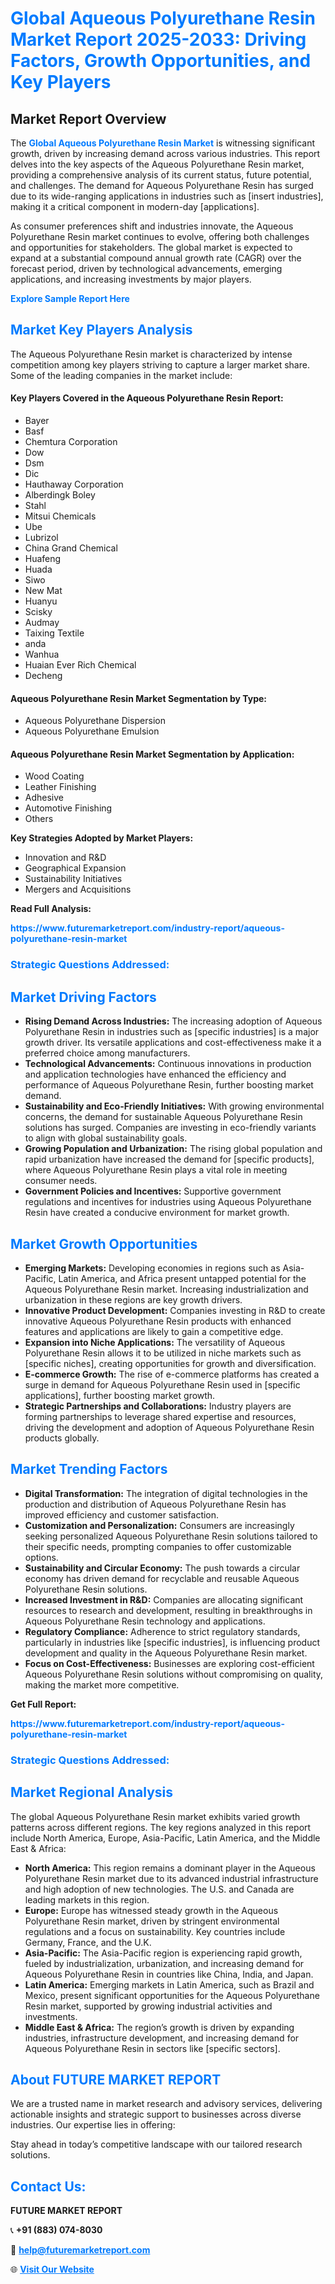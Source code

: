 <h1 style="color: #007BFF;">Global Aqueous Polyurethane Resin Market Report 2025-2033: Driving Factors, Growth Opportunities, and Key Players</h1>

<section id="overview">
<h2>Market Report Overview</h2>
<p>The <a href="https://www.futuremarketreport.com/industry-report/aqueous-polyurethane-resin-market" style="color: #007BFF; text-decoration: none;"><strong>Global Aqueous Polyurethane Resin Market</strong></a> is witnessing significant growth, driven by increasing demand across various industries. This report delves into the key aspects of the Aqueous Polyurethane Resin market, providing a comprehensive analysis of its current status, future potential, and challenges. The demand for Aqueous Polyurethane Resin has surged due to its wide-ranging applications in industries such as [insert industries], making it a critical component in modern-day [applications].</p>
<p>As consumer preferences shift and industries innovate, the Aqueous Polyurethane Resin market continues to evolve, offering both challenges and opportunities for stakeholders. The global market is expected to expand at a substantial compound annual growth rate (CAGR) over the forecast period, driven by technological advancements, emerging applications, and increasing investments by major players.</p>
</section>

<section id="overview">
<p><a href="https://www.futuremarketreport.com/request-sample/reportId=30636" style="color: #007BFF; text-decoration: none;"><strong>Explore Sample Report Here</strong></a></p>
</section>

<section id="key-players">
<h2 style="color: #007BFF;">Market Key Players Analysis</h2>
<p>The Aqueous Polyurethane Resin market is characterized by intense competition among key players striving to capture a larger market share. Some of the leading companies in the market include:</p>
<h4>Key Players Covered in the Aqueous Polyurethane Resin Report:</h4>
<ul><li>Bayer</li><li>Basf</li><li>Chemtura Corporation</li><li>Dow</li><li>Dsm</li><li>Dic</li><li>Hauthaway Corporation</li><li>Alberdingk Boley</li><li>Stahl</li><li>Mitsui Chemicals</li><li>Ube</li><li>Lubrizol</li><li>China Grand Chemical</li><li>Huafeng</li><li>Huada</li><li>Siwo</li><li>New Mat</li><li>Huanyu</li><li>Scisky</li><li>Audmay</li><li>Taixing Textile</li><li>anda</li><li>Wanhua</li><li>Huaian Ever Rich Chemical</li><li>Decheng</li></ul>
<h4>Aqueous Polyurethane Resin Market Segmentation by Type:</h4>
<ul><li>Aqueous Polyurethane Dispersion</li><li>Aqueous Polyurethane Emulsion</li></ul>

<h4>Aqueous Polyurethane Resin Market Segmentation by Application:</h4>
<ul><li>Wood Coating</li><li>Leather Finishing</li><li>Adhesive</li><li>Automotive Finishing</li><li>Others</li></ul>
<p><strong>Key Strategies Adopted by Market Players:</strong></p>
<ul>
<li>Innovation and R&D</li>
<li>Geographical Expansion</li>
<li>Sustainability Initiatives</li>
<li>Mergers and Acquisitions</li>
</ul>
</section>

<section>
<p><strong>Read Full Analysis: </strong></p><a href="https://www.futuremarketreport.com/industry-report/aqueous-polyurethane-resin-market" style="color: #007BFF; text-decoration: none;"><strong>https://www.futuremarketreport.com/industry-report/aqueous-polyurethane-resin-market</strong></a>
<h3 style="color: #007BFF;">Strategic Questions Addressed:</h3>
</section>

<section id="driving-factors">
<h2 style="color: #007BFF;">Market Driving Factors</h2>
<ul>
<li><strong>Rising Demand Across Industries:</strong> The increasing adoption of Aqueous Polyurethane Resin in industries such as [specific industries] is a major growth driver. Its versatile applications and cost-effectiveness make it a preferred choice among manufacturers.</li>
<li><strong>Technological Advancements:</strong> Continuous innovations in production and application technologies have enhanced the efficiency and performance of Aqueous Polyurethane Resin, further boosting market demand.</li>
<li><strong>Sustainability and Eco-Friendly Initiatives:</strong> With growing environmental concerns, the demand for sustainable Aqueous Polyurethane Resin solutions has surged. Companies are investing in eco-friendly variants to align with global sustainability goals.</li>
<li><strong>Growing Population and Urbanization:</strong> The rising global population and rapid urbanization have increased the demand for [specific products], where Aqueous Polyurethane Resin plays a vital role in meeting consumer needs.</li>
<li><strong>Government Policies and Incentives:</strong> Supportive government regulations and incentives for industries using Aqueous Polyurethane Resin have created a conducive environment for market growth.</li>
</ul>
</section>

<section id="growth-opportunities">
<h2 style="color: #007BFF;">Market Growth Opportunities</h2>
<ul>
<li><strong>Emerging Markets:</strong> Developing economies in regions such as Asia-Pacific, Latin America, and Africa present untapped potential for the Aqueous Polyurethane Resin market. Increasing industrialization and urbanization in these regions are key growth drivers.</li>
<li><strong>Innovative Product Development:</strong> Companies investing in R&D to create innovative Aqueous Polyurethane Resin products with enhanced features and applications are likely to gain a competitive edge.</li>
<li><strong>Expansion into Niche Applications:</strong> The versatility of Aqueous Polyurethane Resin allows it to be utilized in niche markets such as [specific niches], creating opportunities for growth and diversification.</li>
<li><strong>E-commerce Growth:</strong> The rise of e-commerce platforms has created a surge in demand for Aqueous Polyurethane Resin used in [specific applications], further boosting market growth.</li>
<li><strong>Strategic Partnerships and Collaborations:</strong> Industry players are forming partnerships to leverage shared expertise and resources, driving the development and adoption of Aqueous Polyurethane Resin products globally.</li>
</ul>
</section>

<section id="trending-factors">
<h2 style="color: #007BFF;">Market Trending Factors</h2>
<ul>
<li><strong>Digital Transformation:</strong> The integration of digital technologies in the production and distribution of Aqueous Polyurethane Resin has improved efficiency and customer satisfaction.</li>
<li><strong>Customization and Personalization:</strong> Consumers are increasingly seeking personalized Aqueous Polyurethane Resin solutions tailored to their specific needs, prompting companies to offer customizable options.</li>
<li><strong>Sustainability and Circular Economy:</strong> The push towards a circular economy has driven demand for recyclable and reusable Aqueous Polyurethane Resin solutions.</li>
<li><strong>Increased Investment in R&D:</strong> Companies are allocating significant resources to research and development, resulting in breakthroughs in Aqueous Polyurethane Resin technology and applications.</li>
<li><strong>Regulatory Compliance:</strong> Adherence to strict regulatory standards, particularly in industries like [specific industries], is influencing product development and quality in the Aqueous Polyurethane Resin market.</li>
<li><strong>Focus on Cost-Effectiveness:</strong> Businesses are exploring cost-efficient Aqueous Polyurethane Resin solutions without compromising on quality, making the market more competitive.</li>
</ul>
</section>

<section>
<p><strong>Get Full Report: </strong></p><a href="https://www.futuremarketreport.com/industry-report/aqueous-polyurethane-resin-market" style="color: #007BFF; text-decoration: none;"><strong>https://www.futuremarketreport.com/industry-report/aqueous-polyurethane-resin-market</strong></a>
<h3 style="color: #007BFF;">Strategic Questions Addressed:</h3>
</section>


<section id="regional-analysis">
<h2 style="color: #007BFF;">Market Regional Analysis</h2>
<p>The global Aqueous Polyurethane Resin market exhibits varied growth patterns across different regions. The key regions analyzed in this report include North America, Europe, Asia-Pacific, Latin America, and the Middle East & Africa:</p>
<ul>
<li><strong>North America:</strong> This region remains a dominant player in the Aqueous Polyurethane Resin market due to its advanced industrial infrastructure and high adoption of new technologies. The U.S. and Canada are leading markets in this region.</li>
<li><strong>Europe:</strong> Europe has witnessed steady growth in the Aqueous Polyurethane Resin market, driven by stringent environmental regulations and a focus on sustainability. Key countries include Germany, France, and the U.K.</li>
<li><strong>Asia-Pacific:</strong> The Asia-Pacific region is experiencing rapid growth, fueled by industrialization, urbanization, and increasing demand for Aqueous Polyurethane Resin in countries like China, India, and Japan.</li>
<li><strong>Latin America:</strong> Emerging markets in Latin America, such as Brazil and Mexico, present significant opportunities for the Aqueous Polyurethane Resin market, supported by growing industrial activities and investments.</li>
<li><strong>Middle East & Africa:</strong> The region’s growth is driven by expanding industries, infrastructure development, and increasing demand for Aqueous Polyurethane Resin in sectors like [specific sectors].</li>
</ul>
</section>

<footer>
<h2 style="color: #007BFF;">About FUTURE MARKET REPORT</h2>
<p>We are a trusted name in market research and advisory services, delivering actionable insights and strategic support to businesses across diverse industries. Our expertise lies in offering:</p>

<p>Stay ahead in today’s competitive landscape with our tailored research solutions.</p>

<h2 style="color: #007BFF;">Contact Us:</h2>
<p><strong>FUTURE MARKET REPORT</strong></p>
<p>📞 <strong>+91 (883) 074-8030</strong></p>
<p>📧 <strong><a href="mailto:help@futuremarketreport.com" style="color: #007BFF;">help@futuremarketreport.com</a></strong></p>
<p>🌐 <strong><a href="https://www.futuremarketreport.com/" style="color: #007BFF;">Visit Our Website</a></strong></p>
</footer>